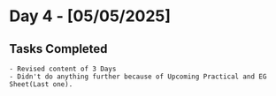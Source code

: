 # Day 4 - [05/05/2025]
## Tasks Completed
    - Revised content of 3 Days
    - Didn't do anything further because of Upcoming Practical and EG Sheet(Last one).
